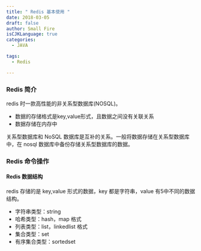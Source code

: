 ```yaml
---
title: " Redis 基本使用 "
date: 2018-03-05
draft: false
author: Small Fire
isCJKLanguage: true
categories: 
  - JAVA

tags: 
  - Redis

---
```


### Redis 简介

redis 时一款高性能的非关系型数据库(NOSQL)。

- 数据的存储格式是key,value形式，且数据之间没有关联关系
- 数据存储在内存中

关系型数据库和 NoSQL 数据库是互补的关系。一般将数据存储在关系型数据库中，在 nosql 数据库中备份存储关系型数据库的数据。

### Redis 命令操作

#### Redis 数据结构

redis 存储的是 key,value 形式的数据，key 都是字符串，value 有5中不同的数据结构。

- 字符串类型：string
- 哈希类型：hash，map 格式
- 列表类型：list，linkedlist 格式
- 集合类型：set
- 有序集合类型：sortedset